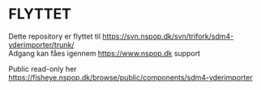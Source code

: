 FLYTTET
=========
Dette repository er flyttet til https://svn.nspop.dk/svn/trifork/sdm4-yderimporter/trunk/  
Adgang kan fåes igennem https://www.nspop.dk support  
  
Public read-only her https://fisheye.nspop.dk/browse/public/components/sdm4-yderimporter  
